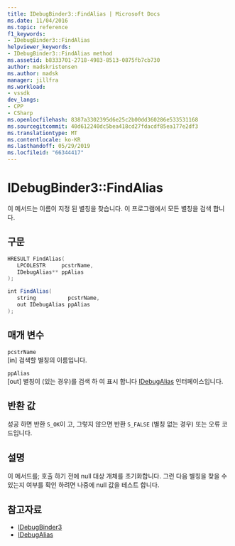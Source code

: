 ```yaml
---
title: IDebugBinder3::FindAlias | Microsoft Docs
ms.date: 11/04/2016
ms.topic: reference
f1_keywords:
- IDebugBinder3::FindAlias
helpviewer_keywords:
- IDebugBinder3::FindAlias method
ms.assetid: b8333701-2718-4983-8513-0875fb7cb730
author: madskristensen
ms.author: madsk
manager: jillfra
ms.workload:
- vssdk
dev_langs:
- CPP
- CSharp
ms.openlocfilehash: 8387a3302395d6e25c2b00dd360286e533531168
ms.sourcegitcommit: 40d612240dc5bea418cd27fdacdf85ea177e2df3
ms.translationtype: MT
ms.contentlocale: ko-KR
ms.lasthandoff: 05/29/2019
ms.locfileid: "66344417"
---
```

# <a name="idebugbinder3findalias"></a>IDebugBinder3::FindAlias
이 메서드는 이름이 지정 된 별칭을 찾습니다. 이 프로그램에서 모든 별칭을 검색 합니다.

## <a name="syntax"></a>구문

```cpp
HRESULT FindAlias(
   LPCOLESTR     pcstrName,
   IDebugAlias** ppAlias
);
```

```csharp
int FindAlias(
   string          pcstrName,
   out IDebugAlias ppAlias
);
```

## <a name="parameters"></a>매개 변수
`pcstrName`\
[in] 검색할 별칭의 이름입니다.

`ppAlias`\
[out] 별칭이 (있는 경우)를 검색 하 여 표시 합니다 [IDebugAlias](../../../extensibility/debugger/reference/idebugalias.md) 인터페이스입니다.

## <a name="return-value"></a>반환 값
 성공 하면 반환 `S_OK`이 고, 그렇지 않으면 반환 `S_FALSE` (별칭 없는 경우) 또는 오류 코드입니다.

## <a name="remarks"></a>설명
 이 메서드를; 호출 하기 전에 null 대상 개체를 초기화합니다. 그런 다음 별칭을 찾을 수 있는지 여부를 확인 하려면 나중에 null 값을 테스트 합니다.

## <a name="see-also"></a>참고자료
- [IDebugBinder3](../../../extensibility/debugger/reference/idebugbinder3.md)
- [IDebugAlias](../../../extensibility/debugger/reference/idebugalias.md)